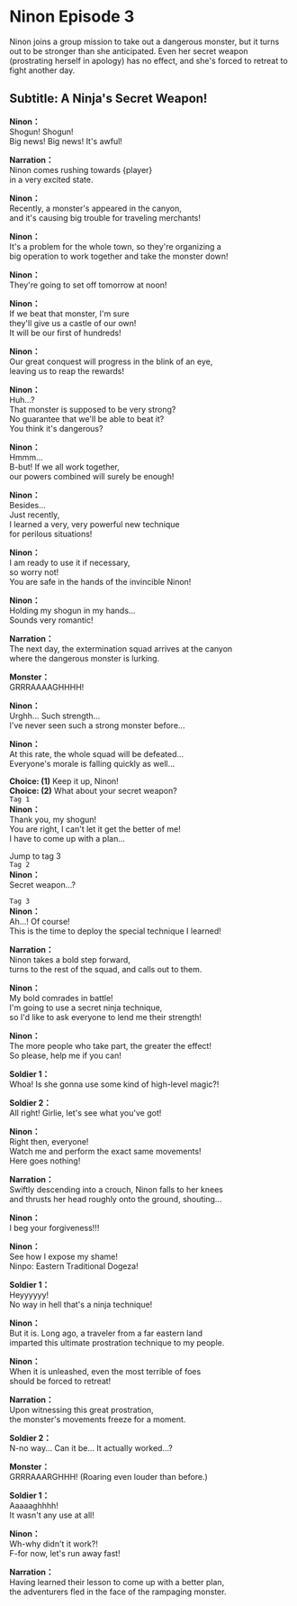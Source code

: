 # Ninon Episode 3
Ninon joins a group mission to take out a dangerous monster, but it turns out to be stronger than she anticipated. Even her secret weapon (prostrating herself in apology) has no effect, and she's forced to retreat to fight another day.
  
## Subtitle: A Ninja's Secret Weapon!
  
**Ninon：**  
Shogun! Shogun!  
 Big news! Big news! It's awful!  
  
**Narration：**  
Ninon comes rushing towards {player}  
in a very excited state.  
  
**Ninon：**  
Recently, a monster's appeared in the canyon,  
and it's causing big trouble for traveling merchants!  
  
**Ninon：**  
It's a problem for the whole town, so they're organizing a  
big operation to work together and take the monster down!  
  
**Ninon：**  
They're going to set off tomorrow at noon!  
  
**Ninon：**  
If we beat that monster, I'm sure  
they'll give us a castle of our own!  
It will be our first of hundreds!  
  
**Ninon：**  
Our great conquest will progress in the blink of an eye,  
leaving us to reap the rewards!  
  
**Ninon：**  
Huh...?  
 That monster is supposed to be very strong?  
No guarantee that we'll be able to beat it?  
You think it's dangerous?  
  
**Ninon：**  
Hmmm...  
 B-but! If we all work together,  
our powers combined will surely be enough!  
  
**Ninon：**  
Besides...  
Just recently,  
 I learned a very, very powerful new technique  
for perilous situations!  
  
**Ninon：**  
I am ready to use it if necessary,  
 so worry not!  
You are safe in the hands of the invincible Ninon!  
  
**Ninon：**  
Holding my shogun in my hands...  
Sounds very romantic!  
  
**Narration：**  
The next day, the extermination squad arrives at the canyon  
where the dangerous monster is lurking.  
  
**Monster：**  
GRRRAAAAGHHHH!  
  
**Ninon：**  
Urghh... Such strength...  
I've never seen such a strong monster before...  
  
**Ninon：**  
At this rate, the whole squad will be defeated...  
Everyone's morale is falling quickly as well...  
  
**Choice: (1)**  Keep it up, Ninon!  
**Choice: (2)**  What about your secret weapon?  
`Tag 1`  
**Ninon：**  
Thank you, my shogun!  
You are right, I can't let it get the better of me!  
I have to come up with a plan...  
  
Jump to tag 3  
`Tag 2`  
**Ninon：**  
Secret weapon...?  
  
`Tag 3`  
**Ninon：**  
Ah...! Of course!  
This is the time to deploy the special technique I learned!  
  
**Narration：**  
Ninon takes a bold step forward,  
turns to the rest of the squad, and calls out to them.  
  
**Ninon：**  
My bold comrades in battle!  
I'm going to use a secret ninja technique,  
so I'd like to ask everyone to lend me their strength!  
  
**Ninon：**  
The more people who take part, the greater the effect!  
So please, help me if you can!  
  
**Soldier 1：**  
Whoa! Is she gonna use some kind of high-level magic?!  
  
**Soldier 2：**  
All right! Girlie, let's see what you've got!  
  
**Ninon：**  
Right then, everyone!  
Watch me  and perform the exact same movements!  
Here goes nothing!  
  
**Narration：**  
Swiftly descending into a crouch, Ninon falls to her knees  
and thrusts her head roughly onto the ground, shouting...  
  
**Ninon：**  
I beg your forgiveness!!!  
  
**Ninon：**  
See how I expose my shame!  
Ninpo: Eastern Traditional Dogeza!  
  
**Soldier 1：**  
Heyyyyyy!  
No way in hell that's a ninja technique!  
  
**Ninon：**  
But it is. Long ago, a traveler from a far eastern land  
imparted this ultimate prostration technique to my people.  
  
**Ninon：**  
When it is unleashed, even the most terrible of foes  
should be forced to retreat!  
  
**Narration：**  
Upon witnessing this great prostration,  
the monster's movements freeze for a moment.  
  
**Soldier 2：**  
N-no way... Can it be... It actually worked...?  
  
**Monster：**  
GRRRAAARGHHH! (Roaring even louder than before.)  
  
**Soldier 1：**  
Aaaaaghhhh!  
It wasn't any use at all!  
  
**Ninon：**  
Wh-why didn't it work?!  
F-for now, let's run away fast!  
  
**Narration：**  
Having learned their lesson to come up with a better plan,  
the adventurers fled in the face of the rampaging monster.  
